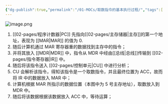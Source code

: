```yaml
---
{"dg-publish":true,"permalink":"/01-MOCs/取数指令的基本执行过程/","tags":["personal/blog","计算机组成原理/概述"]}
---
```


![image.png](https://yelanyanyu-img-bed.oss-cn-hangzhou.aliyuncs.com/img/blog/2024/11/20241118215507.png)

1. [[02-pages/程序计数器\|PC]] 先指向[[02-pages/主存储器\|主存]]的第一个地址，表现为 [[MAR\|MAR]] 的值为 0.
2. 随后计算机通过 MAR 寄存器重的数据找到主存中的指令；
3. 并将其放入 [[MDR\|MDR]] 中，指令从 MDR 中经由[[总线\|总线]]传输到 [[02-pages/指令寄存器\|IR]] 中。
4. 随后将该指令送入 [[02-pages/控制单元\|CU]] 中进行分析；
5. CU 会解析该指令，得知该指令是一个取数指令，并且最终位置为 ACC，故而将 IR 中的数据放入 MAR 中；
6. 计算机根据 MAR 所指示的数据位置（本图中为 5 号主存地址），取数放入到 MDR 中。
7. 随后将该数据根据该数据放入 ACC 中，等待运算；